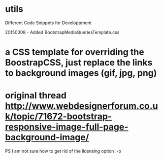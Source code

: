 # utils
Different Code Snippets for Developpment

20150308 - Added BootstrapMediaQueriesTemplate.css
# a CSS template for overriding the BoostrapCSS, just replace the links to background images (gif, jpg, png)
# original thread http://www.webdesignerforum.co.uk/topic/71672-bootstrap-responsive-image-full-page-background-image/

PS I am not sure how to get rid of the licensing option :-p
